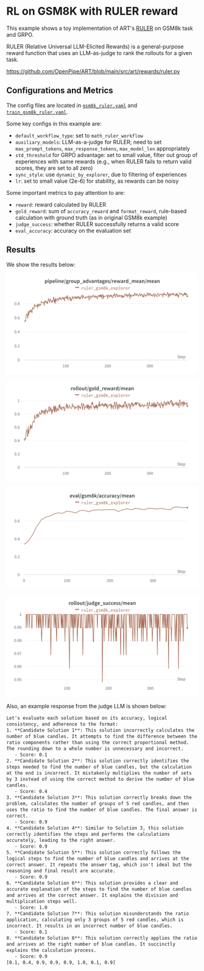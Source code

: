 # RL on GSM8K with RULER reward

This example shows a toy implementation of ART's [RULER](https://art.openpipe.ai/fundamentals/ruler) on GSM8k task and GRPO.

RULER (Relative Universal LLM-Elicited Rewards) is a general-purpose reward function that uses an LLM-as-judge to rank the rollouts for a given task.

https://github.com/OpenPipe/ART/blob/main/src/art/rewards/ruler.py


## Configurations and Metrics

The config files are located in [`gsm8k_ruler.yaml`](gsm8k_ruler.yaml) and [`train_gsm8k_ruler.yaml`](train_gsm8k_ruler.yaml).

Some key configs in this example are:
* `default_workflow_type`: set to `math_ruler_workflow`
* `auxiliary_models`: LLM-as-a-judge for RULER; need to set `max_prompt_tokens`, `max_response_tokens`, `max_model_len` appropriately
* `std_threshold` for GRPO advantage: set to small value, filter out group of experiences with same rewards (e.g., when RULER fails to return valid scores, they are set to all zero)
* `sync_style`: use `dynamic_by_explorer`, due to filtering of experiences
* `lr`: set to small value (2e-6) for stability, as rewards can be noisy


Some important metrics to pay attention to are:
* `reward`: reward calculated by RULER
* `gold_reward`: sum of `accuracy_reward` and `format_reward`, rule-based calculation with ground truth (as in original GSM8k example)
* `judge_success`: whether RULER successfully returns a valid score
* `eval_accuracy`: accuracy on the evaluation set


## Results
We show the results below:


![reward](../../docs/sphinx_doc/assets/gsm8k_ruler_reward.png)

![gold_reward](../../docs/sphinx_doc/assets/gsm8k_ruler_gold_reward.png)

![eval_accuracy](../../docs/sphinx_doc/assets/gsm8k_ruler_eval_accuracy.png)

![judge_success](../../docs/sphinx_doc/assets/gsm8k_ruler_judge_success.png)


Also, an example response from the judge LLM is shown below:
```
Let's evaluate each solution based on its accuracy, logical consistency, and adherence to the format:
1. **Candidate Solution 1**: This solution incorrectly calculates the number of blue candles. It attempts to find the difference between the ratio components rather than using the correct proportional method. The rounding down to a whole number is unnecessary and incorrect.
   - Score: 0.1
2. **Candidate Solution 2**: This solution correctly identifies the steps needed to find the number of blue candles, but the calculation at the end is incorrect. It mistakenly multiplies the number of sets by 3 instead of using the correct method to derive the number of blue candles.
   - Score: 0.4
3. **Candidate Solution 3**: This solution correctly breaks down the problem, calculates the number of groups of 5 red candles, and then uses the ratio to find the number of blue candles. The final answer is correct.
   - Score: 0.9
4. **Candidate Solution 4**: Similar to Solution 3, this solution correctly identifies the steps and performs the calculations accurately, leading to the right answer.
   - Score: 0.9
5. **Candidate Solution 5**: This solution correctly follows the logical steps to find the number of blue candles and arrives at the correct answer. It repeats the answer tag, which isn't ideal but the reasoning and final result are accurate.
   - Score: 0.9
6. **Candidate Solution 6**: This solution provides a clear and accurate explanation of the steps to find the number of blue candles and arrives at the correct answer. It explains the division and multiplication steps well.
   - Score: 1.0
7. **Candidate Solution 7**: This solution misunderstands the ratio application, calculating only 3 groups of 5 red candles, which is incorrect. It results in an incorrect number of blue candles.
   - Score: 0.1
8. **Candidate Solution 8**: This solution correctly applies the ratio and arrives at the right number of blue candles. It succinctly explains the calculation process.
   - Score: 0.9
[0.1, 0.4, 0.9, 0.9, 0.9, 1.0, 0.1, 0.9]
```
